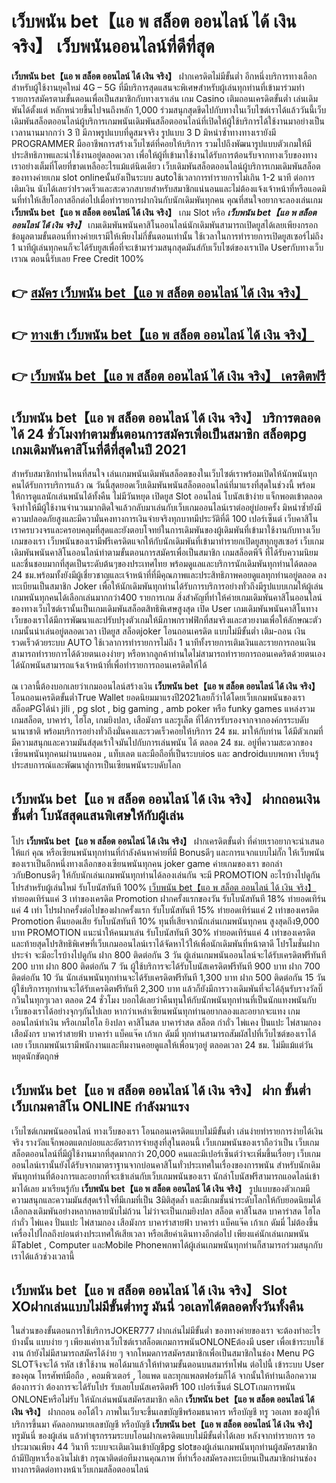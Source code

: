 # เว็บพนัน bet【แอ พ สล็อต ออนไลน์ ได้ เงิน จริง】  เว็บพนันออนไลน์ที่ดีที่สุด

**เว็บพนัน bet【แอ พ สล็อต ออนไลน์ ได้ เงิน จริง】** ฝากเครดิตไม่มีขั้นต่ำ  อีกหนึ่งบริการทางเลือกสำหรับผู้ใช้งานยุคใหม่ 4G – 5G ที่มีบริการสุดแสนจะพิเศษสำหรับผู้เล่นทุกท่านที่เข้ามาร่วมทำรายการสมัครตามขั้นตอนเพื่อเป็นสมาชิกกับทางเราเล่น เกม Casino  เติมถอนเครดิตขั้นต่ำ เล่นเดิมพันได้ตั้งแต่ หลักหน่วยขึ้นไปจนถึงหลัก 1,000 ร่วมสนุกสุดขีดไปกับทางในเว็บไซต์เราได้แล้ววันนี้เว็บเดิมพันสล็อตออนไลน์ผู้บริการเกมพนันเดิมพันสล็อตออนไลน์ที่เปิดให้ผู้ใช้บริการได้ใช้งานมาอย่างเป็นเวลานานมากกว่า 3 ปี มีภาพรูปแบบที่ดูสมจจริง รูปแบบ 3 D
มิหนำซ้ำทางทางเรายังมี  PROGRAMMER มืออาชีพการสร้างเว็บไซต์ที่คอยให้บริการ  รวมไปถึงพัฒนารูปแบบตัวเกมให้มีประสิทธิภาพและน่าใช้งานอยู่ตลอดเวลา เพื่อให้ผู้ที่เข้ามาใช้งานได้รับการต้อนรับจากทางเว็บของทางเราอย่างเต็มที่โดยที่ขาดเหลืออะไรแม้แต่นิดเดียว เว็บเดิมพันสล็อตออนไลน์ผู้บริการเกมเดิมพันสล็อตของทางค่ายเกม slot onlineนั้นยังเป็นระบบ autoใช้เวลาการทำรายการไม่เกิน 1-2 นาที ต่อการเติมเงิน นับได้เลยว่าIรวดเร็วและสะดวกสบายสำหรับสมาชิกแน่นอนและไม่ต้องแจ้งเจ้าหน้าที่หรือแอดมินที่ทำให้เสียโอกาสอีกต่อไปเมื่อทำรายการฝากงินกับนักเดิมพันทุกคน
คุณที่สนใจอยากจะลองเล่นเกม **เว็บพนัน bet【แอ พ สล็อต ออนไลน์ ได้ เงิน จริง】** เกม Slot  หรือ ***เว็บพนัน bet【แอ พ สล็อต ออนไลน์ ได้ เงิน จริง】*** เกมเดิมพันพนันคาสิโนออนไลน์นักเดิมพันสามารถเปิดยูสได้เลยเพียงกรอกข้อมูลตามขั้นตอนที่ทางค่ายเรามีให้เพียงไม่กี่ขั้นตอนเท่านั้น ใช้เวลาในการทำรายการเปิดยูสเซอร์ไม่ถึง 1 นาทีผู้เล่นทุกคนก็จะได้รับยูสเพื่อที่จะเข้ามาร่วมสนุกสุดมันส์กับเว็บไซต์ของเราเปิด Userกับทางเว็บเราณ ตอนนี้รับเลย Free Credit 100%

## 👉 [สมัคร เว็บพนัน bet【แอ พ สล็อต ออนไลน์ ได้ เงิน จริง】](https://archa888.com/)
## 👉 [ทางเข้า เว็บพนัน bet【แอ พ สล็อต ออนไลน์ ได้ เงิน จริง】](https://archa888.com/)
## 👉 [เว็บพนัน bet【แอ พ สล็อต ออนไลน์ ได้ เงิน จริง】 เครดิตฟรี](https://archa888.com/)

## เว็บพนัน bet【แอ พ สล็อต ออนไลน์ ได้ เงิน จริง】 บริการตลอด ได้ 24 ชั่วโมงทำตามขั้นตอนการสมัครเพื่อเป็นสมาชิก สล็อตpg เกมเดิมพันคาสิโนที่ดีที่สุดในปี 2021

สำหรับสมาชิกท่านไหนที่สนใจ เล่นเกมพนันเดิมพันสล็อตของในเว็บไซต์เราพร้อมเปิดให้นักพนันทุกคนได้รับการบริการแล้ว ณ วันนี้สุดยอดเว็บเดิมพันพนันสล็อตออนไลน์ที่มาแรงที่สุดในช่วงนี้ พร้อมให้การดูแลนักเล่นพนันได้ทั้งคืน ไม่มีวันหยุด เปิดยูส Slot ออนไลน์ โบนัสเข้าง่าย แจ็กพอตเข้าตลอด จึงทำให้มีผู้ใช้งานจำนวนมากติดใจแล้วกลับมาเล่นกับเว็บเกมออนไลน์เราต่ออยู่บ่อยครั้ง มิหนำซ้ำยังมีความปลอดภัยสูงและมีความั่นคงทางการเงินจ่ายจริงทุกบาทมีประวัติที่ดี 100 เปอร์เซ็นต์ เว็บคาสิโนเราครบวงจรและครอบคลุมที่สุดและยังตอบโจทย์ในการเดิมพันของผู้เดิมพันที่เข้ามาใช้งานกับทางเว็บเกมของเรา
เว็บพนันของเรามีฟรีเครดิตแจกให้กับนักเดิมพันที่เข้ามาทำรายกเปิดยูสทุกยูสเซอร์ เว็บเกมเดิมพันพนันคาสิโนออนไลน์ทำตามขั้นตอนการสมัครเพื่อเป็นสมาชิก เกมสล็อตพีจี ที่ได้รับความนิยมและชื่นชอบมากที่สุดเป็นระดับต้นๆของประเทศไทย พร้อมดูแลและบริการนักเดิมพันทุกท่านได้ตลอด 24 ชม.พร้อมทั้งยังมีผู้เชี่ยวชาญและเจ้าหน้าที่ที่มีคุณภาพและประสิทธิภาพคอยดูแลทุกท่านอยู่ตลอด ลงทะเบียนเป็นสมาชิก Joker เพื่อให้นักเดิมพันทุกท่านได้รับการบริการอย่างทั่วถึงมีรูปแบบเกมให้ผู้เล่นเกมพนันทุกคนได้เลือกเล่นมากกว่า400 รายการเกม
สิ่งสำคัญที่ทำให้ค่ายเกมเดิมพันคาสิโนออนไลน์ของทางเว็บไซต์เรานั้นเป็นเกมเดิมพันสล็อตสิทธิพิเศษสูงสุด เปิด User  เกมเดิมพันพนันคาสิโนทางเว็บของเราได้มีการพัฒนาและปรับปรุงตัวเกมให้มีภาพกราฟฟิกที่สมจริงและสวยงามเพื่อให้ลักษณะตัวเกมนั้นน่าเล่นอยู่ตลอดเวลา เปิดยูส สล็อตjoker โอนถอนเครดิต แบบไม่มีขั้นต่ำ เติม-ถอน เงินรวดเร็วด้วยระบบ AUTO ใช้เวลาการทำรายการไม่ถึง 1 นาทีทั้งรายการเติมเงินและรายการถอนเงินสามารถทำรายการได้ด้วยตนเองง่ายๆ หรือหากลูกค้าท่านใดไม่สามารถทำรายการถอนเคดริตด้วยตนเองได้นักพนันสามารถแจ้งเจ้าหน้าที่เพื่อทำรายการถอนเครดิตให้ได้

ณ เวลานี้ต้องบอกเลยว่าเกมออนไลน์สร้างเงิน **เว็บพนัน bet【แอ พ สล็อต ออนไลน์ ได้ เงิน จริง】** โอนถอนเครดิตขั้นต่ำTrue Wallet ยอดนิยมมาแรงปี2021เลยก็ว่าได้โดยเว็บเกมพนันของเรา สล็อตPGได้นำ  jili , pg slot , big gaming , amb poker หรือ funky games แหล่งรวมเกมสล็อต, บาคาร่า, ไฮโล, เกมยิงปลา, เสือมังกร และรูเล็ต ที่ได้การรับรองจากจากองค์กรระบดับนานาชาติ พร้อมบริการอย่างทั่วถึงมั่นคงและรวดเร็วคอยให้บริการ 24 ชม. มาให้กับท่าน ได้มีตัวเกมที่มีความสนุกและความมันส์สุดเร้าใจมันไปกับการเล่นพนัน ได้ ตลอด 24 ชม. อยู่ที่ความสะดวกของเซียนพนันทุกคนผ่านบนคอม , แท็บเลต และมือถือที่เป็นระบบios และ androidแบบพกพา เรียนรู้ประสบการณ์และพัฒนาสู่การเป็นเซียนพนันระบดับโลก

## เว็บพนัน bet【แอ พ สล็อต ออนไลน์ ได้ เงิน จริง】 ฝากถอนเงิน ขั้นต่ำ โบนัสสุดแสนพิเศษให้กับผู้เล่น

โปร **เว็บพนัน bet【แอ พ สล็อต ออนไลน์ ได้ เงิน จริง】** ฝากเครดิตขั้นต่ำ ที่ค่ายเราอยากจะนำเสนอให้แก่  คุณ หรือเซียนพนันทุกท่านที่กำลังค้นหาค่ายที่มี Bonusดีๆ และการแจกแบบไม่กั๊ก ให้เว็บพนันของเราเป็นอีกหนึ่งทางเลือกของเซียนพนันทุกคน joker game ค่ายเกมของเรา ขอกล่าวกับBonusดีๆ ให้กับนักเล่นเกมพนันทุกท่านได้ลองเล่นกัน จะมี PROMOTION อะไรบ้างไปดูกัน
โปรสำหรับผู้เล่นใหม่ รับโบนัสทันที 100% [เว็บพนัน bet【แอ พ สล็อต ออนไลน์ ได้ เงิน จริง】](https://archa888.com/) ทำยอดเทิร์นแค่ 3 เท่าของเครดิต
 Promotion ฝากครั้งแรกของวัน รับโบนัสทันที 18% ทำยอดเทิร์นแค่ 4 เท่า
โปรฝากครั้งต่อไปของฝากครั้งแรก รับโบนัสทันที 15% ทำยอดเทิร์นแค่ 2 เท่าของเครดิต
 Promotion คืนยอดเสีย รับโบนัสทันที 10% ทุนที่เสียจากนักเล่นเกมพนันทุกคน สูงสุดถึง9,000 บาท
 PROMOTION แนะนำให้คนมาเล่น รับโบนัสทันที 30% ทำยอดเทิร์นแค่ 4 เท่าของเครดิต
และท้ายสุดโปรสิทธิพิเศษที่เว็บเกมออนไลน์เราได้จัดหาไว้ให้เพื่อนักเดิมพันที่หน้าตาดี โปรโมชั่นฝากประจำ จะมีอะไรบ้างไปดูกัน
ฝาก 800 ติดต่อกัน 3 วัน ผู้เล่นเกมพนันออนไลน์จะได้รับเครดิตฟรีทันที 200 บาท
ฝาก 800 ติดต่อกัน 7 วัน ผู้ใช้บริการจะได้รับโบนัสเครดิตฟรีทันที 900 บาท
ฝาก 700 ติดต่อกัน 10 วัน นักเล่นพนันทุกท่านจะได้รับเครดิตฟรีทันที 1,300 บาท
ฝาก 500 ติดต่อกัน 15 วัน ผู้ใช้บริการทุกท่านจะได้รับเครดิตฟรีทันที 2,300 บาท
แล้วก็ยังมีการวางเดิมพันที่จะได้ลุ้นรับรางวัลบิ๊กวินในทุกๆเวลา ตลอด 24 ชั่วโมง บอกได้เลยว่าคืนทุนให้กับนักพนันทุกท่านที่เป็นนักแทงพนันกับเว็บของเราได้อย่างจุกๆกันไปเลย หากว่าเหล่าเซียนพนันทุกท่านอยากลองและอยากจะแทง เกมออนไลน์ทำเงิน หรือเกมไฮโล ยิงปลา คาสิโนสด บาคาร่าสด สล็อต กำถั่ว ไพ่แคง ปั่นแปะ ไพ่สามกอง เสือมังกร บาคาร่าสายฟ้า บาคาร่า แบ็คแจ๊ค เก้าเก ดัมมี่ ทุกท่านสามารถสัมผัสไปที่เว็บไซต์ของเราได้เลย เว็บเกมพนันเรามีพนักงานและทีมงานคอยดูแลให้เพื่อนๆอยู่ ตลอดเวลา 24 ชม. ไม่มีแม้แต่วันหยุดนักขัตฤกษ์

## เว็บพนัน bet【แอ พ สล็อต ออนไลน์ ได้ เงิน จริง】 ฝาก ขั้นต่ำ  เว็บเกมคาสิโน ONLINE กำลังมาแรง

เว็บไซต์เกมพนันออนไลน์ ทางเว็บของเรา โอนถอนเครดิตแบบไม่มีขั้นต่ำ เล่นง่ายทำรายการง่ายได้เงินจริง รางวัลแจ็กพอตแตกบ่อยและอัตราการจ่ายสูงที่สุในตอนนี้ เว็บเกมพนันของเราถือว่าเป็น เว็บเกมสล็อตออนไลน์ที่มีผู้ใช้งานมากที่สุดมากกว่า 20,000 คนและมีเปอร์เซ็นต์ว่าจะเพิ่มขึ้นเรื่อยๆ เว็บเกมออนไลน์เรานั้นยังได้รับจากมาตราฐานจากบ่อนคาสิโนทั่วประเทศในเรื่องของการพนัน สำหรับนักเดิมพันทุกท่านที่ต้องการและอยากที่จะเข้าเล่นกับเว็บเกมพนันของเรา นักล่าโบนัสฟรีสามารถแอดไลน์เข้ามาได้เลย
	มาเรียนรู้กับ **เว็บพนัน bet【แอ พ สล็อต ออนไลน์ ได้ เงิน จริง】** รูปแบบของตัวเกมมีความสนุกและความมันส์สุดเร้าใจที่มีเกมที่เป็น 3มิติสุดล้ำ และมีเกมชั้นนำระดับโลกให้กับยอดนิยมได้เลือกลงเดิมพันอย่างหลากหลายนับไม่ถ้วน  ไม่ว่าจะเป็นเกมยิงปลา สล็อต คาสิโนสด บาคาร่าสด ไฮโล กำถั่ว ไพ่แคง ปั่นแปะ ไพ่สามกอง เสือมังกร บาคาร่าสายฟ้า บาคาร่า แบ็คแจ๊ค เก้าเก ดัมมี่ ไม่ต้องขึ้นเครื่องไปไกลถึงบ่อนต่างประเทศให้เสียเวลา หรือเสียค่าเดินทางอีกต่อไป เพียงแค่นักเล่นเกมพนันมีTablet , Computer และMobile Phoneพกพาได้ผู้เล่นเกมพนันทุกท่านก็สามารถร่วมสนุกกับเราได้แล้วช่วงเวลานี้

## เว็บพนัน bet【แอ พ สล็อต ออนไลน์ ได้ เงิน จริง】 Slot XOฝากเล่นแบบไม่มีขั้นต่ำทรู มันนี่ วอเลทได้ตลอดทั้งวันทั้งคืน

ในส่วนของขั้นตอนการใช้บริการJOKER777 ฝากเล่นไม่มีขั้นต่ำ ของทางค่ายของเรา จะต้องทำอะไรบ้างนั้น แบบง่าย ๆ เพียงแค่ทางเว็บไซต์เราสล็อตเกมการพนันONLONEต้องมี user เพื่อเข้าระบบใช้งาน ถ้ายังไม่มีสามารถสมัครได้ง่าย ๆ จากโหมดการสมัครสมาชิกเพื่อเป็นสมาชิกในช่อง Menu  PG SLOTจึงจะได้ รหัส เข้าใช้งาน พอได้มาแล้วให้ทำตามขั้นตอนบนสมาร์ทโฟน ต่อไปนี้
เข้าระบบ User  ของคุณ โทรศัพท์มือถือ , คอมพิวเตอร์ , ไอแพด และทุกแพลตฟอร์มก็ได้
จากนั้นให้ท่านเลือกความต้องการว่า ต้องการจะได้รับโปร รับเลยโบนัสเครดิตฟรี 100 เปอร์เซ็นต์ SLOTเกมการพนัน ONLONEหรือไม่รับ
ให้นักเล่นพนันสมัครสมาชิก คลิก **เว็บพนัน bet【แอ พ สล็อต ออนไลน์ ได้ เงิน จริง】** ฝากถอน ออโต้ไว ภาพในเว็บจะขึ้นเลขบัญชีพร้อมธนาคาร หรือบัญชี ทรู วอเลท ของผู้ให้บริการขึ้นมา
คัดลอกหมายเลขบัญชี หรือบัญชี **เว็บพนัน bet【แอ พ สล็อต ออนไลน์ ได้ เงิน จริง】** ทรูมันนี่ ของผู้เล่น แล้วทำธุรกรรมระบบโอนฝากเครดิตแบบไม่มีขั้นต่ำได้เลย
หลังจากทำรายการ รอประมาณเพียง 44 วินาที ระบบจะเติมเงินเข้าบัญชีpg slotของผู้เล่นเกมพนันทุกท่านผู้สมัครสมาชิก
ถ้ามีปัญหาเรื่องเงินไม่เข้า กรุณาติดต่อทีมงานคุณภาพ ที่ทำเรื่องสมัครลงทะเบียนเป็นสมาชิกผ่านช่องทางการติดต่อทางหน้าเว็บเกมสล็อตออนไลน์


